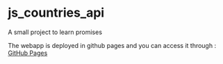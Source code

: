 # js_countries_api
A small project to learn promises

The webapp is deployed in github pages and you can access it through :
[GitHub Pages](https://nikosathanasopoulos.github.io/js_countries_api/)
